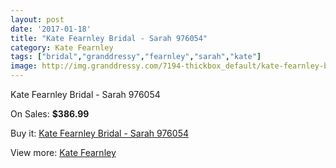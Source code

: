 ```yaml
---
layout: post
date: '2017-01-18'
title: "Kate Fearnley Bridal - Sarah 976054"
category: Kate Fearnley
tags: ["bridal","granddressy","fearnley","sarah","kate"]
image: http://img.granddressy.com/7194-thickbox_default/kate-fearnley-bridal-sarah-976054.jpg
---
```

Kate Fearnley Bridal - Sarah 976054

On Sales: **$386.99**
<a href="https://www.granddressy.com/en/kate-fearnley/6450-kate-fearnley-bridal-sarah-976054.html"><amp-img layout="responsive" width="600" height="600" src="//img.granddressy.com/7194-thickbox_default/kate-fearnley-bridal-sarah-976054.jpg" alt="Kate Fearnley Bridal - Sarah 976054 0" /></a>

Buy it: [Kate Fearnley Bridal - Sarah 976054](https://www.granddressy.com/en/kate-fearnley/6450-kate-fearnley-bridal-sarah-976054.html "Kate Fearnley Bridal - Sarah 976054")

View more: [Kate Fearnley](https://www.granddressy.com/en/241-kate-fearnley "Kate Fearnley")